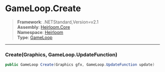 # GameLoop.Create

> **Framework**: .NETStandard,Version=v2.1  
> **Assembly**: [Heirloom.Core][0]  
> **Namespace**: [Heirloom][0]  
> **Type**: [GameLoop][1]

--------------------------------------------------------------------------------

### Create(Graphics, GameLoop.UpdateFunction)

```cs
public GameLoop Create(Graphics gfx, GameLoop.UpdateFunction update)
```

[0]: ../Heirloom.Core.md
[1]: Heirloom.GameLoop.md
